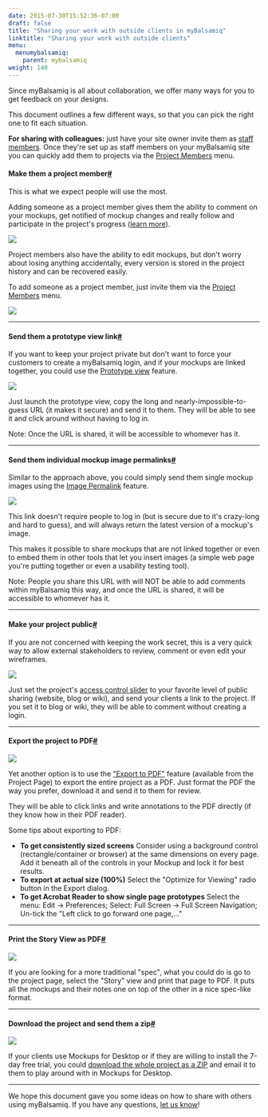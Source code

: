 ```yaml
---
date: 2015-07-30T15:52:36-07:00
draft: false
title: "Sharing your work with outside clients in myBalsamiq"
linktitle: "Sharing your work with outside clients"
menu:
  menumybalsamiq:
    parent: mybalsamiq
weight: 140
---
```


Since myBalsamiq is all about collaboration, we offer many ways for you to get feedback on your designs.

This document outlines a few different ways, so that you can pick the right one to fit each situation.

**For sharing with colleagues:** just have your site owner invite them as [staff members](http://support.balsamiq.com/customer/portal/articles/231911#staffmembers). Once they're set up as staff members on your myBalsamiq site you can quickly add them to projects via the [Project Members](http://support.balsamiq.com/customer/portal/articles/112399#addingprojectteammembers) menu.

#### Make them a project member[#](#projectmembers)

This is what we expect people will use the most.

Adding someone as a project member gives them the ability to comment on your mockups, get notified of mockup changes and really follow and participate in the project's progress ([learn more](http://support.balsamiq.com/customer/portal/articles/112405)).

![](http://media.balsamiq.com/img/support/docs/myb/communication.png)

Project members also have the ability to edit mockups, but don't worry about losing anything accidentally, every version is stored in the project history and can be recovered easily.

To add someone as a project member, just invite them via the [Project Members](http://support.balsamiq.com/customer/portal/articles/112399#addingprojectteammembers) menu.

![](http://media.balsamiq.com/img/support/docs/myb/project-members.png)

* * *

#### Send them a prototype view link[#](#prototype)

If you want to keep your project private but don't want to force your customers to create a myBalsamiq login, and if your mockups are linked together, you could use the [Prototype view](http://support.balsamiq.com/customer/portal/articles/112399#mockupviewsgridstoryandmap) feature.

![](http://media.balsamiq.com/img/support/docs/myb/launchprototype.png)

Just launch the prototype view, copy the long and nearly-impossible-to-guess URL (it makes it secure) and send it to them. They will be able to see it and click around without having to log in.

Note: Once the URL is shared, it will be accessible to whomever has it.

* * *

#### Send them individual mockup image permalinks[#](#image)

Similar to the approach above, you could simply send them single mockup images using the [Image Permalink](http://support.balsamiq.com/customer/portal/articles/112401#mockupdescriptionpermalinkdownload) feature.

![](http://media.balsamiq.com/img/support/docs/myb/mockup-info.png)

This link doesn't require people to log in (but is secure due to it's crazy-long and hard to guess), and will always return the latest version of a mockup's image.

This makes it possible to share mockups that are not linked together or even to embed them in other tools that let you insert images (a simple web page you're putting together or even a usability testing tool).

Note: People you share this URL with will NOT be able to add comments within myBalsamiq this way, and once the URL is shared, it will be accessible to whomever has it.

* * *

#### Make your project public[#](#public)

If you are not concerned with keeping the work secret, this is a very quick way to allow external stakeholders to review, comment or even edit your wireframes.

![](http://media.balsamiq.com/img/support/docs/myb/project-acl.png)

Just set the project's [access control slider](http://support.balsamiq.com/customer/portal/articles/112399#settingaccesscontrol) to your favorite level of public sharing (website, blog or wiki), and send your clients a link to the project. If you set it to blog or wiki, they will be able to comment without creating a login.

* * *

#### Export the project to PDF[#](#pdf)

![](http://media.balsamiq.com/img/support/docs/myb/project-manage.png)

Yet another option is to use the ["Export to PDF"](http://support.balsamiq.com/customer/portal/articles/112399#managingproject) feature (available from the Project Page) to export the entire project as a PDF. Just format the PDF the way you prefer, download it and send it to them for review.

They will be able to click links and write annotations to the PDF directly (if they know how in their PDF reader).

Some tips about exporting to PDF:

*   **To get consistently sized screens**
     Consider using a background control (rectangle/container or browser) at the same dimensions on every page. Add it beneath all of the controls in your Mockup and lock it for best results.
*   **To export at actual size (100%)**
     Select the "Optimize for Viewing" radio button in the Export dialog.
*   **To get Acrobat Reader to show single page prototypes**
     Select the menu: Edit -> Preferences; Select: Full Screen -> Full Screen Navigation; Un-tick the "Left click to go forward one page,..."

* * *

#### Print the Story View as PDF[#](#story)

![](http://media.balsamiq.com/img/support/docs/myb/project-gridstorymap.png)

If you are looking for a more traditional "spec", what you could do is go to the project page, select the "Story" view and print that page to PDF. It puts all the mockups and their notes one on top of the other in a nice spec-like format.

* * *

#### Download the project and send them a zip[#](#zip)

![](http://media.balsamiq.com/img/support/docs/myb/project-manage.png)

If your clients use Mockups for Desktop or if they are willing to install the 7-day free trial, you could [download the whole project as a ZIP](http://support.balsamiq.com/customer/portal/articles/112399#managingproject) and email it to them to play around with in Mockups for Desktop.

* * *

We hope this document gave you some ideas on how to share with others using myBalsamiq. If you have any questions, [let us know](http://community.balsamiq.com)!
